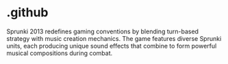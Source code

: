 # .github
Sprunki 2013 redefines gaming conventions by blending turn-based strategy with music creation mechanics. The game features diverse Sprunki units, each producing unique sound effects that combine to form powerful musical compositions during combat.
